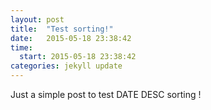 ```yaml
---
layout: post
title:  "Test sorting!"
date:   2015-05-18 23:38:42
time:
  start: 2015-05-18 23:38:42
categories: jekyll update
---
```


Just a simple post to test DATE DESC sorting !
